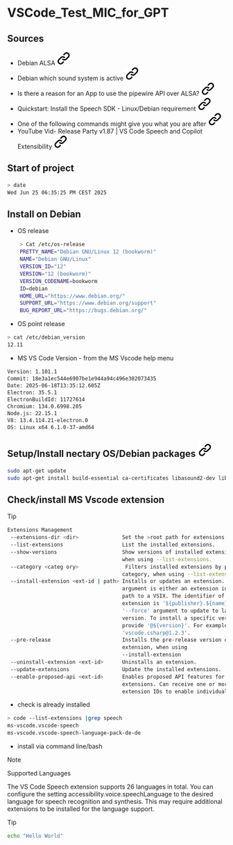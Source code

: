 # VSCode_Test_MIC_for_GPT

## Sources

- Debian ALSA [![alt text][1]](https://wiki.debian.org/ALSA)
- Debian which sound system is active [![alt text][1]](https://superuser.com/questions/47146/how-can-i-find-out-what-programs-are-using-sound-in-linux)
- Is there a reason for an App to use the pipewire API over ALSA? [![alt text][1]](https://stackoverflow.com/questions/78008373/is-there-a-reason-for-an-app-to-use-the-pipewire-api-over-alsa)
- Quickstart: Install the Speech SDK - Linux/Debian requirement [![alt text][1]](https://learn.microsoft.com/en-us/azure/ai-services/speech-service/quickstarts/setup-platform?tabs=linux%2Cdebian%2Cdotnetcli%2Cjre%2Cmaven%2Cnodejs%2Cmac%2Cpypi&pivots=programming-language-csharp#tabpanel_1_linux)
- One of the following commands might give you what you are after [![alt text][1]](https://superuser.com/questions/47146/how-can-i-find-out-what-programs-are-using-sound-in-linux)
- YouTube Vid- Release Party v1.87 | VS Code Speech and Copilot Extensibility [![alt text][1]](https://www.youtube.com/watch?v=7PtNKleyHNk)

## Start of project

<!-- -->
```bash
> date
Wed Jun 25 06:35:25 PM CEST 2025
```

## Install on Debian

- OS release
<!-- -->
```bash
    > Cat /etc/os-release 
    PRETTY_NAME="Debian GNU/Linux 12 (bookworm)"
    NAME="Debian GNU/Linux"
    VERSION_ID="12"
    VERSION="12 (bookworm)"
    VERSION_CODENAME=bookworm
    ID=debian
    HOME_URL="https://www.debian.org/"
    SUPPORT_URL="https://www.debian.org/support"
    BUG_REPORT_URL="https://bugs.debian.org/"
```
<!-- -->
- OS point release
<!-- -->
```bash
> cat /etc/debian_version
12.11
```

- MS VS Code Version - from the MS Vscode help menu
<!-- -->
```text
Version: 1.101.1
Commit: 18e3a1ec544e6907be1e944a94c496e302073435
Date: 2025-06-18T13:35:12.605Z
Electron: 35.5.1
ElectronBuildId: 11727614
Chromium: 134.0.6998.205
Node.js: 22.15.1
V8: 13.4.114.21-electron.0
OS: Linux x64 6.1.0-37-amd64
```
<!-- -->
## Setup/Install nectary OS/Debian packages [![alt text][1]](https://learn.microsoft.com/en-us/azure/ai-services/speech-service/quickstarts/setup-platform?tabs=linux%2Cdebian%2Cdotnetcli%2Cjre%2Cmaven%2Cnodejs%2Cmac%2Cpypi&pivots=programming-language-csharp#tabpanel_1_linux)
<!-- -->
```bash
sudo apt-get update
sudo apt-get install build-essential ca-certificates libasound2-dev libssl-dev wget
```

## Check/install MS Vscode extension
<!-- markdownlint-disable MD033 -->
>[!TIP]
><!-- -->
>
>```bash
>Extensions Management
>  --extensions-dir <dir>              Set the >root path for extensions.
>  --list-extensions                   List the installed extensions.
>  --show-versions                     Show versions of installed extensions,
>                                      when using --list-extensions.
>  --category <categ ory>               Filters installed extensions by provided
>                                      category, when using --list-extensions.
>  --install-extension <ext-id | path> Installs or updates an extension. The
>                                      argument is either an extension id or a
>                                      path to a VSIX. The identifier of an
>                                      extension is '${publisher}.${name}'. Use
>                                      '--force' argument to update to latest
>                                      version. To install a specific version
>                                      provide '@${version}'. For example:
>                                      'vscode.csharp@1.2.3'.
>  --pre-release                       Installs the pre-release version of the
>                                      extension, when using
>                                      --install-extension
>  --uninstall-extension <ext-id>      Uninstalls an extension.
>  --update-extensions                 Update the installed extensions.
>  --enable-proposed-api <ext-id>      Enables proposed API features for
>                                      extensions. Can receive one or more
>                                      extension IDs to enable individually.
>```
<!-- markdownlint-enable MD037 -->
<!-- -->

- check is already installed
<!-- -->
```bash
> code --list-extensions |grep speech
ms-vscode.vscode-speech
ms-vscode.vscode-speech-language-pack-de-de
```
<!-- -->
- install via command line/bash

> [!NOTE]
> Supported Languages

The VS Code Speech extension supports 26 languages in total. You can configure the setting accessibility.voice.speechLanguage to the desired language for speech recognition and synthesis. This may require additional extensions to be installed for the language support.
<!-- -->
>[!TIP]
><!-- -->
>```bash
>echo "Hello World"
>```
<!-- Link sign - Don't Found a better way :-( - You know a better method? - send me a email,please -->
[1]: img/link_symbol.svg
